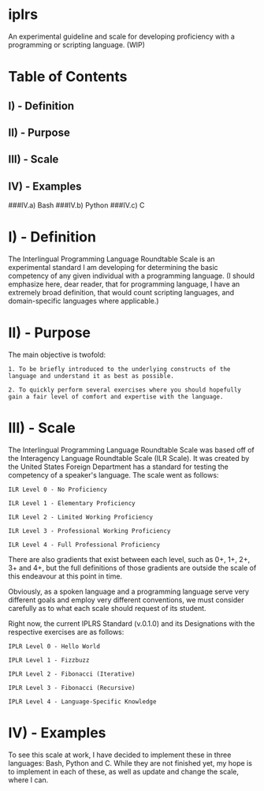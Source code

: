 # iplrs
An experimental guideline and scale for developing proficiency with a programming or scripting language. (WIP)

# Table of Contents

I) - Definition
---------------
II) - Purpose
-------------
III) - Scale
------------
IV) - Examples
--------------
###IV.a) Bash
###IV.b) Python
###IV.c) C

I) - Definition
===============

  The Interlingual Programming Language Roundtable Scale is an experimental standard I am developing for determining the basic competency of any given individual with a programming language. (I should emphasize here, dear reader, that for programming language, I have an extremely broad definition, that would count scripting languages, and domain-specific languages where applicable.)


II) - Purpose
=============

  The main objective is twofold:

    1. To be briefly introduced to the underlying constructs of the language and understand it as best as possible.

    2. To quickly perform several exercises where you should hopefully gain a fair level of comfort and expertise with the language.

III) - Scale
============

  The Interlingual Programming Language Roundtable Scale was based off of the Interagency Language Roundtable Scale (ILR Scale). It was created by the United States Foreign Department has a standard for testing the competency of a speaker's language. The scale went as follows:

    ILR Level 0 - No Proficiency

    ILR Level 1 - Elementary Proficiency

    ILR Level 2 - Limited Working Proficiency
    
    ILR Level 3 - Professional Working Proficiency

    ILR Level 4 - Full Professional Proficiency

  There are also gradients that exist between each level, such as 0+, 1+, 2+, 3+ and 4+, but the full definitions of those gradients are outside the scale of this endeavour at this point in time.

  Obviously, as a spoken language and a programming language serve very different goals and employ very different conventions, we must consider carefully as to what each scale should request of its student.

  Right now, the current IPLRS Standard (v.0.1.0) and its Designations with the respective exercises are as follows:

    IPLR Level 0 - Hello World

    IPLR Level 1 - Fizzbuzz

    IPLR Level 2 - Fibonacci (Iterative)

    IPLR Level 3 - Fibonacci (Recursive)

    IPLR Level 4 - Language-Specific Knowledge

IV) - Examples
==============

  To see this scale at work, I have decided to implement these in three languages: Bash, Python and C. While they are not finished yet, my hope is to implement in each of these, as well as update and change the scale, where I can.


